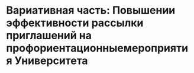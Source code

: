 # Вариативная часть: Повышении эффективности рассылки приглашений на профориентационныемероприятия Университета
